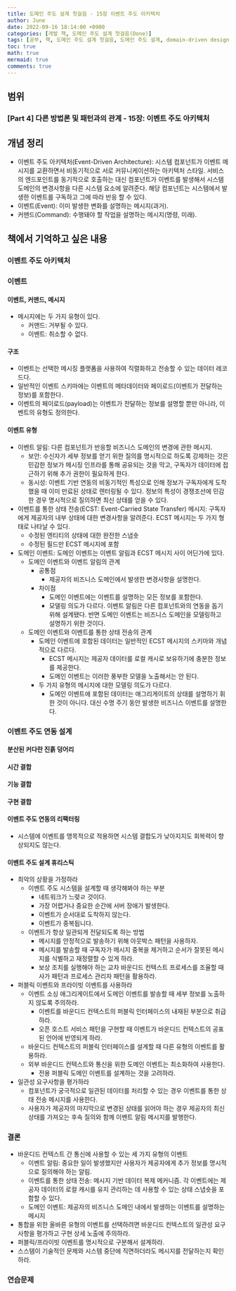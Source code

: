 ```yaml
---
title: 도메인 주도 설계 첫걸음 - 15장 이벤트 주도 아키텍처
author: June
date: 2022-09-16 18:14:00 +0900
categories: [개발 책, 도메인 주도 설계 첫걸음(Done)]
tags: [공부, 책, 도메인 주도 설계 첫걸음, 도메인 주도 설계, domain-driven design, DDD, 도메인, 비즈니스, 아키텍처, 소프트웨어 설계]
toc: true
math: true
mermaid: true
comments: true
---
```

## 범위

### [Part 4] 다른 방법론 및 패턴과의 관계 - 15장: 이벤트 주도 아키텍처

## 개념 정리

- 이벤트 주도 아키텍처(Event-Driven Architecture): 시스템 컴포넌트가 이벤트 메시지를 교환하면서 비동기적으로 서로 커뮤니케이션하는 아키텍처 스타일. 서비스의 엔드포인트를 동기적으로 호출하는 대신 컴포넌트가 이벤트를 발생해서 시스템 도메인의 변경사항을 다른 시스템 요소에 알려준다. 해당 컴포넌트는 시스템에서 발생한 이벤트를 구독하고 그에 따라 반응 할 수 있다.
- 이벤트(Event): 이미 발생한 변화를 설명하는 메시지(과거).
- 커맨드(Command): 수행돼야 할 작업을 설명하는 메시지(명령, 미래).

## 책에서 기억하고 싶은 내용

### 이벤트 주도 아키텍처

### 이벤트

#### 이벤트, 커맨드, 메시지

- 메시지에는 두 가지 유형이 있다.
  - 커맨드: 거부될 수 있다.
  - 이벤트: 취소할 수 없다.

#### 구조

- 이벤트는 선택한 메시징 플랫폼을 사용하여 직렬화하고 전송할 수 있는 데이터 레코드다.
- 일반적인 이벤트 스키마에는 이벤트의 메타데이터와 페이로드(이벤트가 전달하는 정보)를 포함한다.
- 이벤트의 페이로드(payload)는 이벤트가 전달하는 정보를 설명할 뿐만 아니라, 이벤트의 유형도 정의한다.

#### 이벤트 유형

- 이벤트 알림: 다른 컴포넌트가 반응할 비즈니스 도메인의 변경에 관한 메시지.
  - 보안: 수신자가 세부 정보를 얻기 위한 질의를 명시적으로 하도록 강제하는 것은 민감한 정보가 메시징 인프라를 통해 공유되는 것을 막고, 구독자가 데이터에 접근하기 위해 추가 권한이 필요하게 한다.
  - 동시성: 이벤트 기반 연동의 비동기적인 특성으로 인해 정보가 구독자에게 도착했을 때 이미 만료된 상태로 렌터링될 수 있다. 정보의 특성이 경쟁조선에 민감한 경우 명시적으로 질의하면 최신 상태를 얻을 수 있다.
- 이벤트를 통한 상태 전송(ECST: Event-Carried State Transfer) 메시지: 구독자에게 제공자의 내부 상태에 대한 변경사항을 알려준다. ECST 메시지는 두 가지 형태로 나타날 수 있다.
  - 수정된 엔티티의 상태에 대한 완전한 스냅숏
  - 수정된 필드만 ECST 메시지에 포함
- 도메인 이벤트: 도메인 이벤트는 이벤트 알림과 ECST 메시지 사이 어딘가에 있다.
  - 도메인 이벤트와 이벤트 알림의 관계
    - 공통점
      - 제공자의 비즈니스 도메인에서 발생한 변경사항을 설명한다.
    - 차이점
      - 도메인 이벤트에는 이벤트를 설명하는 모든 정보를 포함한다.
      - 모델링 의도가 다르다. 이벤트 알림은 다른 컴포넌트와의 연동을 돕기 위해 설계됐다. 반면 도메인 이벤트는 비즈니스 도메인을 모델링하고 설명하기 위한 것이다.
  - 도메인 이벤트와 이벤트를 통한 상태 전송의 관계
    - 도메인 이벤트에 호함된 데이터는 일반적인 ECST 메시지의 스키마와 개념적으로 다르다.
      - ECST 메시지는 제공자 데이터를 로컬 캐시로 보유하기에 충분한 정보를 제공한다.
      - 도메인 이벤트는 이러한 풍부한 모델을 노출해서는 안 된다.
    - 두 가지 유형의 메시지에 대한 모델링 의도가 다르다.
      - 도메인 이벤트에 포함된 데이터는 애그리게이트의 상태를 설명하기 휘한 것이 아니다. 대신 수명 주기 동안 발생한 비즈니스 이벤트를 설명한다.

### 이벤트 주도 연동 설계

#### 분산된 커다란 진흙 덩어리

#### 시간 결합

#### 기능 결합

#### 구현 결합

#### 이벤트 주도 연동의 리팩터링

- 시스템에 이벤트를 맹목적으로 적용하면 시스템 결합도가 낮아지지도 회복력이 향상되지도 않는다.

#### 이벤트 주도 설계 휴리스틱

- 최악의 상황을 가정하라
  - 이벤트 주도 시스템을 설계할 때 생각해봐야 하는 부분
    - 네트워크가 느렺ㄹ 것이다.
    - 가장 어렵거나 중요한 순간에 서버 장애가 발생한다.
    - 이벤트가 순서대로 도착하지 않는다.
    - 이벤트가 중복됩니다.
  - 이벤트가 항상 일관되게 전달되도록 하는 방법
    - 메시지를 안정적으로 발송하기 위해 아웃박스 패턴을 사용하자.
    - 메시지를 발송할 때 구독자가 메시지 중복을 제거하고 순서가 잘못된 메시지를   식별하고 재정렬할 수 있게 하라.
    - 보상 조치를 실행해야 하는 교차 바운디드 컨텍스트 프로세스를 조율할 때 사가 패턴과 프로세스 관리자 패턴을 활용하라.
- 퍼블릭 이벤트와 프라이빗 이벤트를 사용하라
  - 이벤트 소싱 애그리게이트에서 도메인 이벤트를 발송할 때 세부 정보를 노출하지 않도록 주의하라.
    - 이벤트를 바운디드 컨텍스트의 퍼블릭 인터페이스의 내재된 부분으로 취급하라.
    - 오픈 호스트 서비스 패턴을 구현할 때 이벤트가 바운디드 컨텍스트의 공표된 언어에 반영되게 하라.
  - 바운디드 컨텍스트의 퍼블릭 인터페이스를 설계할 때 다른 유형의 이벤트를 활용하라.
  - 외부 바운디드 컨텍스트와 통신을 위한 도메인 이벤트는 최소화하여 사용한다.
    - 전용 퍼블릭 도메인 이벤트를 설계하는 것을 고려하라.
- 일관성 요구사항을 평가하라
  - 컴포넌트가 궁극적으로 일관된 데이터를 처리할 수 있는 경우 이벤트를 통한 상태 전송 메시지를 사용한다.
  - 사용자가 제공자의 마지막으로 변경된 상태를 읽어야 하는 경우 제공자의 최신 상태를 가져오는 후속 질의와 함께 이벤트 알림 메시지를 발행한다.

### 결론

- 바운디드 컨텍스트 간 통신에 사용할 수 있는 세 가지 유형의 이벤트
  - 이벤트 알림: 중요한 일이 발생했지만 사용자가 제공자에게 추가 정보를 명시적으로 질의해야 하는 알림.
  - 이벤트를 통한 상태 전송: 메시지 기반 데이터 복제 메커니즘. 각 이벤트에는 제공자 데이터의 로컬 캐시를 유지 관리하는 데 사용할 수 있는 상태 스냅숏을 포함할 수 있다.
  - 도메인 이벤트: 제공자의 비즈니스 도메인 내에서 발생하는 이벤트를 설명하는 메시지
- 통합을 위한 올바른 유형의 이벤트를 선택하려면 바운디드 컨텍스트의 일관성 요구사항을 평가하고 구현 상세 노출에 주의하라.
- 퍼블릭/프라이빗 이벤트를 명시적으로 구분해서 설계하라.
- 스스템이 기술적인 문제와 시스템 중단에 직면하더라도 메시지를 전달하는지 확인하라.

### 연습문제
